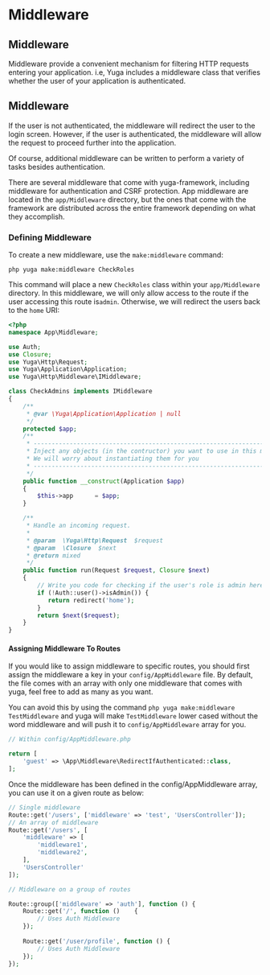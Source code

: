 # Middleware

## Middleware

Middleware provide a convenient mechanism for filtering HTTP requests entering your application. i.e, Yuga includes a middleware class that verifies whether the user of your application is authenticated.

## Middleware

If the user is not authenticated, the middleware will redirect the user to the login screen. However, if the user is authenticated, the middleware will allow the request to proceed further into the application.

Of course, additional middleware can be written to perform a variety of tasks besides authentication.

There are several middleware that come with yuga-framework, including middleware for authentication and CSRF protection. App middleware are located in the `app/Middleware` directory, but the ones that come with the framework are distributed across the entire framework depending on what they accomplish.

### Defining Middleware

To create a new middleware, use the `make:middleware` command:

```
php yuga make:middleware CheckRoles
```

This command will place a new `CheckRoles` class within your `app/Middleware` directory. In this middleware, we will only allow access to the route if the user accessing this route is`admin`. Otherwise, we will redirect the users back to the `home` URI:

```php
<?php
namespace App\Middleware;

use Auth;
use Closure;
use Yuga\Http\Request;
use Yuga\Application\Application;
use Yuga\Http\Middleware\IMiddleware;

class CheckAdmins implements IMiddleware
{
    /**
     * @var \Yuga\Application\Application | null
     */
    protected $app;
    /**
     * -------------------------------------------------------------------------
     * Inject any objects (in the contructor) you want to use in this middleware
     * We will worry about instantiating them for you
     * -------------------------------------------------------------------------
     */
    public function __construct(Application $app)
    {
        $this->app      = $app;
    }

    /**
     * Handle an incoming request.
     *
     * @param  \Yuga\Http\Request  $request
     * @param  \Closure  $next
     * @return mixed
     */
    public function run(Request $request, Closure $next)
    {
        // Write you code for checking if the user's role is admin here
        if (!Auth::user()->isAdmin()) {
           return redirect('home');
        }
        return $next($request);
    }
}
```

#### Assigning Middleware To Routes

If you would like to assign middleware to specific routes, you should first assign the middleware a key in your `config/AppMiddleware` file. By default, the file comes with an array with only one middleware that comes with yuga, feel free to add as many as you want.

You can avoid this by using the command `php yuga make:middleware TestMiddleware` and yuga will make `TestMiddleware` lower cased without the word middleware and will push it to `config/AppMiddleware` array for you.

```php
// Within config/AppMiddleware.php

return [
    'guest' => \App\Middleware\RedirectIfAuthenticated::class,
];
```

Once the middleware has been defined in the config/AppMiddleware array, you can use it on a given route as below:

```php
// Single middleware
Route::get('/users', ['middleware' => 'test', 'UsersController']);
// An array of middleware
Route::get('/users', [
    'middleware' => [
        'middleware1', 
        'middleware2',
    ], 
    'UsersController'
]);

// Middleware on a group of routes

Route::group(['middleware' => 'auth'], function () {
    Route::get('/', function ()    {
        // Uses Auth Middleware
    });
​
    Route::get('/user/profile', function () {
        // Uses Auth Middleware
    });
});
```
